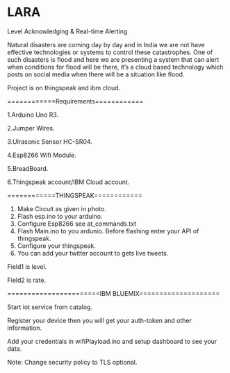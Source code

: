 # LARA
Level Acknowledging &amp; Real-time Alerting

Natural disasters are coming day by day and in India we are not have effective technologies or systems to control these catastrophes. One of such disasters is flood and here we are presenting a system that can alert when conditions for flood will be there, it’s a cloud based technology which posts on social media when there will be a situation like flood.

Project is on thingspeak and ibm cloud.


============Requirements============

1.Arduino Uno R3.

2.Jumper Wires.

3.Ulrasonic Sensor HC-SR04.

4.Esp8266 Wifi Module.

5.BreadBoard.

6.Thingspeak account/IBM Cloud account.

============THINGSPEAK============
1. Make Circuit as given in photo.
2. Flash esp.ino to your arduino.
3. Configure Esp8266 see at_commands.txt
4. Flash Main.ino to you ardunio. Before flashing enter your API of thingspeak.
5. Configure your thingspeak. 
6. You can add your twitter account to gets live tweets.

Field1 is level. 

Field2 is rate.

=======================IBM BLUEMIX====================

Start iot service from catalog.

Register your device then you will get your auth-token and other information.

Add your credentials in wifiPlayload.ino and setup dashboard to see your data.

Note:
  Change security policy to TLS optional.
